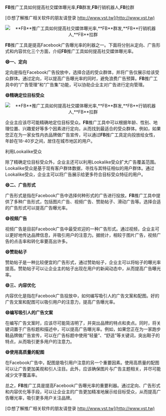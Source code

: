 **FB**推广工具如何提高社交媒体曝光率,**FB**群发,**FB**行销机器人,**FB**拉群

[😍想了解推广相关软件的朋友请登录 http://www.vst.tw](http://www.vst.tw)

 <center><img src="https://vst.tw/MP4/tuiguang/png/2.png" alt="**FB**推广工具如何提高社交媒体曝光率,**FB**群发,**FB**行销机器人,**FB**拉群"></center>

**FB**推广工具是提高Facebook广告曝光率的利器之一。下面将分别从定向、广告形式和内容优化三个方面，介绍**FB**推广工具如何提高社交媒体曝光率。

**😄一、定向**

定向是指在Facebook广告投放中，选择合适的受众群体，并将广告仅展示给该受众群体。通过定向，可以提高广告曝光率的同时，避免浪费广告预算。**FB**推广工具中的“广告管理”和“广告集”功能，可以协助企业主对广告进行定向管理。

**😄精确定位目标受众**

 <center><img src="https://vst.tw/MP4/tuiguang/png/0.png" alt="**FB**推广工具如何提高社交媒体曝光率,**FB**群发,**FB**行销机器人,**FB**拉群"></center>

企业主应该尽可能精确地定位目标受众。**FB**推广工具中可以根据年龄、性别、地理位置、兴趣爱好等多个因素进行定向，从而找到最适合的受众群体。例如，如果您正在为一家女性内衣品牌做广告宣传，可以通过**FB**推广工具定向投放给女性，年龄在18-40岁之间，居住在城市地区的用户。

利用Lookalike受众

除了精确定位目标受众外，企业主还可以利用Lookalike受众扩大广告覆盖范围。Lookalike受众是基于现有客户群体数据，寻找与其特征相似的用户群体。通过Lookalike受众，企业主可以将广告展示给更多符合目标受众特征的用户。

**😄二、广告形式**

广告形式是指在Facebook广告中选择何种形式的广告进行投放。**FB**推广工具中提供了多种广告形式，包括图片广告、视频广告、赞助帖子、滑动广告等。选择合适的广告形式可以提高广告曝光率。

**😄视频广告**

视频广告是目前Facebook广告中最受欢迎的一种广告形式。通过视频，企业主可以更好地传达品牌信息，并吸引用户的注意力。据统计，相较于图片广告，视频广告的点击率和转化率要高出许多。

**😄赞助帖子**

赞助帖子是一种比较便宜的广告形式，通过赞助帖子，企业主可以将帖子的曝光率提高。赞助帖子可以让企业主的帖子出现在用户的新闻动态中，从而提高广告曝光率。

**😄三、内容优化**

内容优化是指在Facebook广告投放中，如何编写吸引人的广告文案和配图。好的广告文案和配图可以吸引用户的注意力，提高广告曝光率。

**😄编写吸引人的广告文案**

在编写广告文案时，应该尽可能简洁明了，并突出品牌的特点和卖点。同时，将关键词置于广告标题和描述中，可以提高广告曝光率。例如，如果您正在为一家跑步鞋品牌做广告宣传，可以在广告标题中使用“轻量”、“舒适”等关键词，突出鞋子的特点，从而吸引更多用户的注意力。

**😄使用高质量的配图**

在Facebook广告中，配图是吸引用户注意的另一个重要因素。使用高质量的配图可以让广告更加美观和引人注目。此外，应该确保图片与广告主题相关，并尽可能减少文字覆盖率。

总之，**FB**推广工具是提高Facebook广告曝光率的重要利器。通过定向、广告形式和内容优化等手段，可以让企业主的广告更加精准地展示给目标受众，从而提高广告曝光率，吸引更多用户关注品牌。

[😍想了解推广相关软件的朋友请登录 http://www.vst.tw](http://www.vst.tw)



